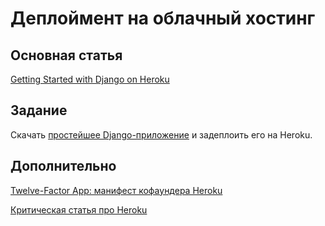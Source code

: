 Деплоймент на облачный хостинг
==============================

Основная статья
---------------
[Getting Started with Django on Heroku](https://devcenter.heroku.com/articles/getting-started-with-django)

Задание
-------
Скачать [простейшее Django-приложение](helloworld.zip) и задеплоить его на Heroku.

Дополнительно
-------------
[Twelve-Factor App: манифест кофаундера Heroku](http://12factor.net/)

[Критическая статья про Heroku](http://tech.blog.aknin.name/2012/03/09/heroku-is-great-however/)
